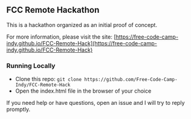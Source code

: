## FCC Remote Hackathon

This is a hackathon organized as an initial proof of concept.

For more information, please visit the site: [https://free-code-camp-indy.github.io/FCC-Remote-Hack](https://free-code-camp-indy.github.io/FCC-Remote-Hack)

### Running Locally

* Clone this repo: `git clone https://github.com/Free-Code-Camp-Indy/FCC-Remote-Hack`
* Open the index.html file in the browser of your choice

If you need help or have questions, open an issue and I will try to reply promptly.
